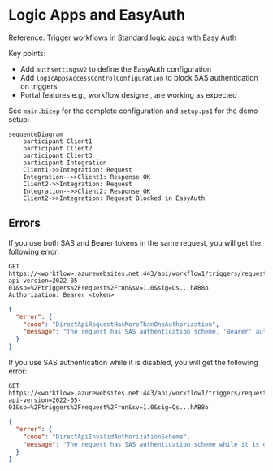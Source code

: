 # Logic Apps and EasyAuth

Reference: [Trigger workflows in Standard logic apps with Easy Auth](https://techcommunity.microsoft.com/t5/azure-integration-services-blog/trigger-workflows-in-standard-logic-apps-with-easy-auth/ba-p/3207378)

Key points:
- Add `authsettingsV2` to define the EasyAuth configuration
- Add `logicAppsAccessControlConfiguration` to block SAS authentication on triggers
- Portal features e.g., workflow designer, are working as expected

See `main.bicep` for the complete configuration and `setup.ps1` for the demo setup:

```mermaid
sequenceDiagram
    participant Client1
    participant Client2
    participant Client3
    participant Integration
    Client1->>Integration: Request
    Integration-->>Client1: Response OK
    Client2->>Integration: Request
    Integration-->>Client2: Response OK
    Client2->>Integration: Request Blocked in EasyAuth
```

## Errors

If you use both SAS and Bearer tokens in the same request, you will get the following error:

```
GET https://<workflow>.azurewebsites.net:443/api/workflow1/triggers/request/invoke?api-version=2022-05-01&sp=%2Ftriggers%2Frequest%2Frun&sv=1.0&sig=Qs...hAB8o
Authorization: Bearer <token>
```

```json
{
  "error": {
    "code": "DirectApiRequestHasMoreThanOneAuthorization",
    "message": "The request has SAS authentication scheme, 'Bearer' authorization scheme or internal token scheme. Only one scheme should be used."
  }
}
```

If you use SAS authentication while it is disabled, you will get the following error:

```
GET https://<workflow>.azurewebsites.net:443/api/workflow1/triggers/request/invoke?api-version=2022-05-01&sp=%2Ftriggers%2Frequest%2Frun&sv=1.0&sig=Qs...hAB8o
```

```json
{
  "error": {
    "code": "DirectApiInvalidAuthorizationScheme",
    "message": "The request has SAS authentication scheme while it is disabled under your access control policy."
  }
}
```
